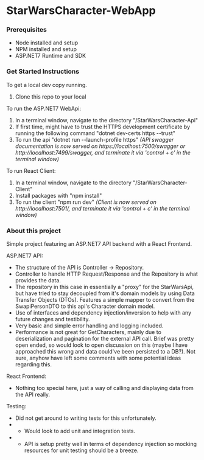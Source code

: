 # StarWarsCharacter-WebApp

### Prerequisites

- Node installed and setup
- NPM installed and setup
- ASP.NET7 Runtime and SDK

### Get Started Instructions

To get a local dev copy running.
1. Clone this repo to your local

To run the ASP.NET7 WebApi: 
1. In a terminal window, navigate to the directory "/StarWarsCharacter-Api"
1. If first time, might have to trust the HTTPS development certificate by running the following command "dotnet dev-certs https --trust"
2. To run the api "dotnet run --launch-profile https" _(API swagger documentation is now served on https://localhost:7500/swagger or http://localhost:7499/swagger, and terminate it via 'control + c' in the terminal window)_

To run React Client: 
1. In a terminal window, navigate to the directory "/StarWarsCharacter-Client"
2. Install packages with "npm install"
3. To run the client "npm run dev" _(Client is now served on http://localhost:7501/, and terminate it via 'control + c' in the terminal window)_

### About this project

Simple project featuring an ASP.NET7 API backend with a React Frontend.

ASP.NET7 API:
- The structure of the API is Controller -> Repository. 
- Controller to handle HTTP Request/Response and the Repository is what provides the data.
- The repository in this case in essentially a "proxy" for the StarWarsApi, but have tried to stay decoupled from it's domain models by using Data Transfer Objects (DTOs). Features a simple mapper to convert from the SwapiPersonDTO to this api's Character domain model.
- Use of interfaces and dependency injection/inversion to help with any future changes and testibility.
- Very basic and simple error handling and logging included.
- Performance is not great for GetCharacters, mainly due to deserialization and pagination for the external API call. Brief was pretty open ended, so would look to open discussion on this (maybe I have approached this wrong and data could've been persisted to a DB?). Not sure, anyhow have left some comments with some potential ideas regarding this.

React Frontend:
- Nothing too special here, just a way of calling and displaying data from the API really.

Testing:
- Did not get around to writing tests for this unfortunately. 
- - Would look to add unit and integration tests.
- - API is setup pretty well in terms of dependency injection so mocking resources for unit testing should be a breeze.